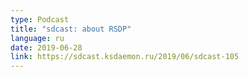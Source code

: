 ```yaml
---
type: Podcast
title: "sdcast: about RSDP"
language: ru
date: 2019-06-28
link: https://sdcast.ksdaemon.ru/2019/06/sdcast-105
---
```


